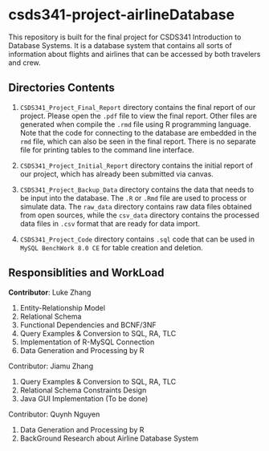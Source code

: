 # csds341-project-airlineDatabase
This repository is built for the final project for CSDS341 Introduction to Database Systems. It is a database system that contains all sorts of information about flights and airlines that can be accessed by both travelers and crew. 

## Directories Contents

1. `CSDS341_Project_Final_Report` directory contains the final report of our project. Please open the `.pdf` file to view the final report. Other files are generated when compile the `.rmd` file using R programming language. Note that the code for connecting to the database are embedded in the `rmd` file, which can also be seen in the final report. There is no separate file for printing tables to the command line interface.

2. `CSDS341_Project_Initial_Report` directory contains the initial report of our project, which has already been submitted via canvas.

3. `CSDS341_Project_Backup_Data` directory contains the data that needs to be input into the database. The `.R` or `.Rmd` file are used to process or simulate data. The `raw_data` directory contains raw data files obtained from open sources, while the `csv_data` directory contains the processed data files in `.csv` format that are ready for data import. 

4. `CSDS341_Project_Code` directory contains `.sql` code that can be used in `MySQL BenchWork 8.0 CE` for table creation and deletion. 

## Responsiblities and WorkLoad

**Contributor**: Luke Zhang 
1. Entity-Relationship Model
2. Relational Schema
3. Functional Dependencies and BCNF/3NF
4. Query Examples & Conversion to SQL, RA, TLC
5. Implementation of R-MySQL Connection
6. Data Generation and Processing by R

Contributor: Jiamu Zhang
1. Query Examples & Conversion to SQL, RA, TLC
2. Relational Schema Constraints Design
3. Java GUI Implementation (To be done)

Contributor: Quynh Nguyen
1. Data Generation and Processing by R
2. BackGround Research about Airline Database System